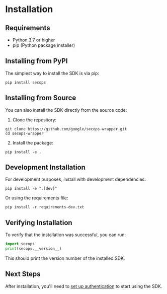 # Installation

## Requirements

- Python 3.7 or higher
- pip (Python package installer)

## Installing from PyPI

The simplest way to install the SDK is via pip:

```
pip install secops
```

## Installing from Source

You can also install the SDK directly from the source code:

1. Clone the repository:

```
git clone https://github.com/google/secops-wrapper.git
cd secops-wrapper
```

2. Install the package:

```
pip install -e .
```

## Development Installation

For development purposes, install with development dependencies:

```
pip install -e ".[dev]"
```

Or using the requirements file:

```
pip install -r requirements-dev.txt
```

## Verifying Installation

To verify that the installation was successful, you can run:

```python
import secops
print(secops.__version__)
```

This should print the version number of the installed SDK.

## Next Steps

After installation, you'll need to [set up authentication](authentication.md) to start using the SDK.
